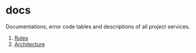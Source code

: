# docs
Documentations, error code tables and descriptions of all project services.

1. [Rules](https://github.com/Reckue/docs/tree/master/rules)
2. [Architecture](https://github.com/Reckue/docs/tree/master/architecture)
